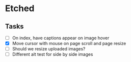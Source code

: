 # Etched


## Tasks
- [ ] On index, have captions appear on image hover
- [x] Move cursor with mouse on page scroll and page resize
- [ ] Should we resize uploaded images?
- [ ] Different alt test for side by side images
